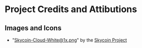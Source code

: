 # Project Credits and Attibutions

## Images and Icons
- "Skycoin-Cloud-White@1x.png" by the [Skycoin Project](https://www.skycoin.net)
